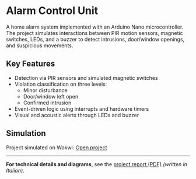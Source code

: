 # Alarm Control Unit

A home alarm system implemented with an Arduino Nano microcontroller. The project simulates interactions between PIR motion sensors, magnetic switches, LEDs, and a buzzer to detect intrusions, door/window openings, and suspicious movements.

## Key Features

- Detection via PIR sensors and simulated magnetic switches
- Violation classification on three levels:
  - Minor disturbance
  - Door/window left open
  - Confirmed intrusion
- Event-driven logic using interrupts and hardware timers
- Visual and acoustic alerts through LEDs and buzzer

## Simulation

Project simulated on Wokwi: [Open project](https://wokwi.com/projects/368249522804096001)

---

**For technical details and diagrams**, see the [project report (PDF)](./docs/Report.pdf) *(written in Italian)*.